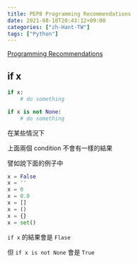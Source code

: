 ```yaml
---
title: PEP8 Programming Recommendations
date: 2021-08-18T20:43:12+09:00
categories: ["zh-Hant-TW"]
tags: ["Python"]
---
```

[Programming Recommendations](https://www.python.org/dev/peps/pep-0008/#programming-recommendations)

## if x

```python
if x:
    # do something
```

```python
if x is not None:
    # do something
```

在某些情況下

上面兩個 condition 不會有一樣的結果

譬如說下面的例子中

```python
x = False
x = ''
x = 0
x = 0.0
x = []
x = ()
x = {}
x = set()
```

`if x` 的結果會是 `Flase`

但 `if x is not None` 會是 `True`
